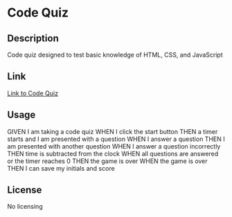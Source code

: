 # Code Quiz

## Description
Code quiz designed to test basic knowledge of HTML, CSS, and JavaScript
## Link
[Link to Code Quiz](https://katensullivan55.github.io/code-quiz/)
## Usage
GIVEN I am taking a code quiz
WHEN I click the start button
THEN a timer starts and I am presented with a question
WHEN I answer a question
THEN I am presented with another question
WHEN I answer a question incorrectly
THEN time is subtracted from the clock
WHEN all questions are answered or the timer reaches 0
THEN the game is over
WHEN the game is over
THEN I can save my initials and score
## License
No licensing
